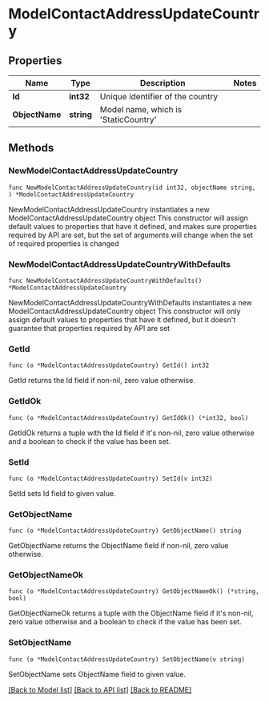 # ModelContactAddressUpdateCountry

## Properties

Name | Type | Description | Notes
------------ | ------------- | ------------- | -------------
**Id** | **int32** | Unique identifier of the country | 
**ObjectName** | **string** | Model name, which is &#39;StaticCountry&#39; | 

## Methods

### NewModelContactAddressUpdateCountry

`func NewModelContactAddressUpdateCountry(id int32, objectName string, ) *ModelContactAddressUpdateCountry`

NewModelContactAddressUpdateCountry instantiates a new ModelContactAddressUpdateCountry object
This constructor will assign default values to properties that have it defined,
and makes sure properties required by API are set, but the set of arguments
will change when the set of required properties is changed

### NewModelContactAddressUpdateCountryWithDefaults

`func NewModelContactAddressUpdateCountryWithDefaults() *ModelContactAddressUpdateCountry`

NewModelContactAddressUpdateCountryWithDefaults instantiates a new ModelContactAddressUpdateCountry object
This constructor will only assign default values to properties that have it defined,
but it doesn't guarantee that properties required by API are set

### GetId

`func (o *ModelContactAddressUpdateCountry) GetId() int32`

GetId returns the Id field if non-nil, zero value otherwise.

### GetIdOk

`func (o *ModelContactAddressUpdateCountry) GetIdOk() (*int32, bool)`

GetIdOk returns a tuple with the Id field if it's non-nil, zero value otherwise
and a boolean to check if the value has been set.

### SetId

`func (o *ModelContactAddressUpdateCountry) SetId(v int32)`

SetId sets Id field to given value.


### GetObjectName

`func (o *ModelContactAddressUpdateCountry) GetObjectName() string`

GetObjectName returns the ObjectName field if non-nil, zero value otherwise.

### GetObjectNameOk

`func (o *ModelContactAddressUpdateCountry) GetObjectNameOk() (*string, bool)`

GetObjectNameOk returns a tuple with the ObjectName field if it's non-nil, zero value otherwise
and a boolean to check if the value has been set.

### SetObjectName

`func (o *ModelContactAddressUpdateCountry) SetObjectName(v string)`

SetObjectName sets ObjectName field to given value.



[[Back to Model list]](../README.md#documentation-for-models) [[Back to API list]](../README.md#documentation-for-api-endpoints) [[Back to README]](../README.md)


